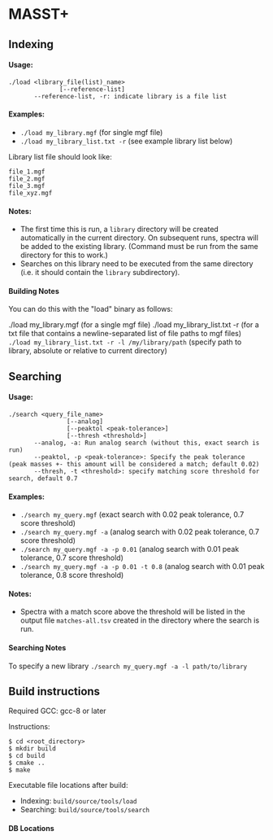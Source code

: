 # MASST+

## Indexing

#### Usage:

```
./load <library_file(list)_name>
              [--reference-list]
       --reference-list, -r: indicate library is a file list
```

#### Examples:

- `./load my_library.mgf` (for single mgf file)
- `./load my_library_list.txt -r` (see example library list below)

Library list file should look like:
```
file_1.mgf
file_2.mgf
file_3.mgf
file_xyz.mgf
```

#### Notes:
- The first time this is run, a `library` directory will be created automatically in the current directory. On subsequent runs, spectra will be added to the existing library. (Command must be run from the same directory for this to work.)
- Searches on this library need to be executed from the same directory (i.e. it should contain the `library` subdirectory).

#### Building Notes

You can do this with the "load" binary as follows:

./load my_library.mgf (for a single mgf file)
./load my_library_list.txt -r (for a txt file that contains a newline-separated list of file paths to mgf files)
`./load my_library_list.txt -r -l /my/library/path` (specify path to library, absolute or relative to current directory)


## Searching

#### Usage:

```
./search <query_file_name>
                [--analog]
                [--peaktol <peak-tolerance>]
                [--thresh <threshold>]
       --analog, -a: Run analog search (without this, exact search is run)
       --peaktol, -p <peak-tolerance>: Specify the peak tolerance (peak masses +- this amount will be considered a match; default 0.02)
       --thresh, -t <threshold>: specify matching score threshold for search, default 0.7
```

#### Examples:

- `./search my_query.mgf` (exact search with 0.02 peak tolerance, 0.7 score threshold)
- `./search my_query.mgf -a` (analog search with 0.02 peak tolerance, 0.7 score threshold)
- `./search my_query.mgf -a -p 0.01` (analog search with 0.01 peak tolerance, 0.7 score threshold)
- `./search my_query.mgf -a -p 0.01 -t 0.8` (analog search with 0.01 peak tolerance, 0.8 score threshold)

#### Notes:
- Spectra with a match score above the threshold will be listed in the output file `matches-all.tsv` created in the directory where the search is run.

#### Searching Notes

To specify a new library
`./search my_query.mgf -a -l path/to/library`

## Build instructions

Required GCC: gcc-8 or later

Instructions:

```
$ cd <root_directory>
$ mkdir build
$ cd build
$ cmake ..
$ make
```

Executable file locations after build:
- Indexing: `build/source/tools/load`
- Searching: `build/source/tools/search`


#### DB Locations

